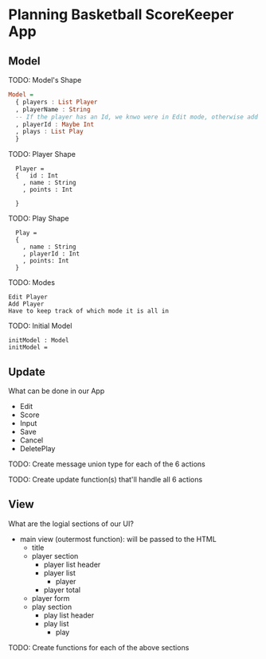 # Planning Basketball ScoreKeeper App

## Model

TODO: Model's Shape

```haskell
Model =
  { players : List Player
  , playerName : String
  -- If the player has an Id, we knwo were in Edit mode, otherwise add mode
  , playerId : Maybe Int
  , plays : List Play
  }
```

TODO: Player Shape
```
  Player =
  {   id : Int
    , name : String
    , points : Int

  }
```

TODO: Play Shape
```
  Play =
  {
    , name : String
    , playerId : Int
    , points: Int
  }
```

TODO: Modes
```
Edit Player
Add Player
Have to keep track of which mode it is all in
```

TODO: Initial Model
```
initModel : Model
initModel =
```

## Update

What can be done in our App

* Edit
* Score
* Input
* Save
* Cancel
* DeletePlay

TODO: Create message union type for each of the 6 actions

TODO: Create update function(s) that'll handle all 6 actions

## View

What are the logial sections of our UI?

* main view (outermost function): will be passed to the HTML
  * title
  * player section
    * player list header
    * player list
      * player
    * player total
  * player form
  * play section
    * play list header
    * play list
      * play

TODO: Create functions for each of the above sections
